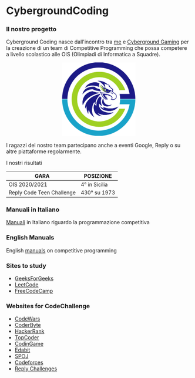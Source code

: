 # CybergroundCoding

### Il nostro progetto
Cyberground Coding nasce dall'incontro tra [me](https://fralabi.github.io/) e [Cyberground Gaming](https://www.facebook.com/Cybergroundgaming) per la creazione di un team di Competitive Programming che possa competere a livello scolastico alle OIS (Olimpiadi di Informatica a Squadre).

<p align="center">
<img src="https://github.com/fralabi/images/blob/main/Cyberground.png" alt="Logo Cyberground Gaming" height="200" width="200"/>
</p>

I ragazzi del nostro team partecipano anche a eventi Google, Reply o su altre piattaforme regolarmente.

I nostri risultati

GARA | POSIZIONE 
-----|----------
OIS 2020/2021 | 4° in Sicilia
Reply Code Teen Challenge | 430° su 1973

### Manuali in Italiano
[Manuali](https://github.com/fralabi/CybergroundCoding/tree/main/ManualiItaliano) in Italiano riguardo la programmazione competitiva

### English Manuals
English [manuals](https://github.com/fralabi/CybergroundCoding/tree/main/ManualiInglese) on competitive programming

### Sites to study
- [GeeksForGeeks](https://www.geeksforgeeks.org/)
- [LeetCode](https://leetcode.com/)
- [FreeCodeCamp](https://www.freecodecamp.org/learn/)

### Websites for CodeChallenge
- [CodeWars](https://www.codewars.com/)
- [CoderByte](https://www.coderbyte.com/)
- [HackerRank](https://www.hackerrank.com/)
- [TopCoder](https://www.topcoder.com/)
- [CodinGame](https://www.codingame.com/)
- [Edabit](https://edabit.com/)
- [SPOJ](https://www.spoj.com/)
- [Codeforces](https://codeforces.com/)
- [Reply Challenges](https://challenges.reply.com/tamtamy/home.action)
